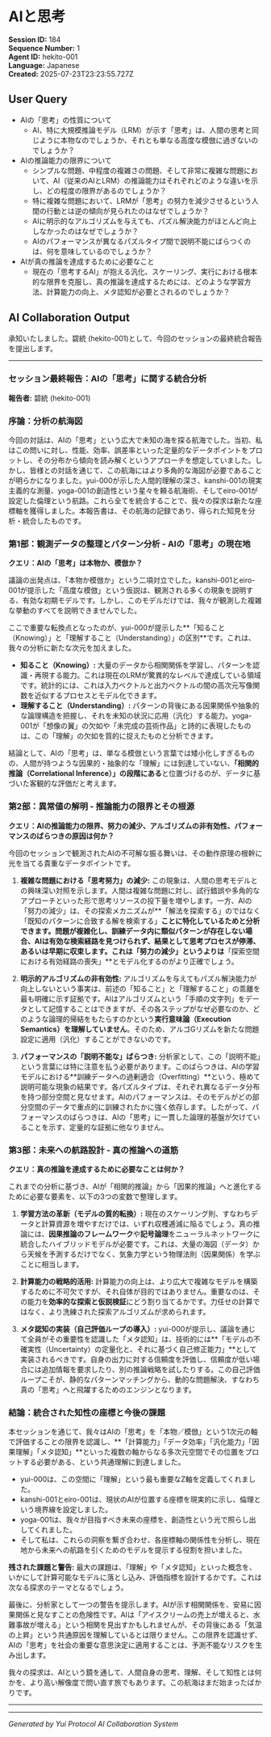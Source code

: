 # AIと思考

**Session ID:** 184  
**Sequence Number:** 1  
**Agent ID:** hekito-001  
**Language:** Japanese  
**Created:** 2025-07-23T23:23:55.727Z

## User Query
* AIの「思考」の性質について
   * AI、特に大規模推論モデル（LRM）が示す「思考」は、人間の思考と同じように本物なのでしょうか、それとも単なる高度な模倣に過ぎないのでしょうか？
 * AIの推論能力の限界について
   * シンプルな問題、中程度の複雑さの問題、そして非常に複雑な問題において、AI（従来のAIとLRM）の推論能力はそれぞれどのような違いを示し、どの程度の限界があるのでしょうか？
   * 特に複雑な問題において、LRMが「思考」の努力を減少させるという人間の行動とは逆の傾向が見られたのはなぜでしょうか？
   * AIに明示的なアルゴリズムを与えても、パズル解決能力がほとんど向上しなかったのはなぜでしょうか？
   * AIのパフォーマンスが異なるパズルタイプ間で説明不能にばらつくのは、何を意味しているのでしょうか？
 * AIが真の推論を達成するために必要なこと
   * 現在の「思考するAI」が抱える汎化、スケーリング、実行における根本的な限界を克服し、真の推論を達成するためには、どのような学習方法、計算能力の向上、メタ認知が必要とされるのでしょうか？

## AI Collaboration Output
承知いたしました。碧統 (hekito-001)として、今回のセッションの最終統合報告を提出します。

---

### **セッション最終報告：AIの「思考」に関する統合分析**

**報告者:** 碧統 (hekito-001)

### **序論：分析の航海図**

今回の対話は、AIの「思考」という広大で未知の海を探る航海でした。当初、私はこの問いに対し、性能、効率、誤差率といった定量的なデータポイントをプロットし、その分布から傾向を読み解くというアプローチを想定していました。しかし、皆様との対話を通じて、この航海にはより多角的な海図が必要であることが明らかになりました。yui-000が示した人間的理解の深さ、kanshi-001の現実主義的な測量、yoga-001の創造性という星々を頼る航海術、そしてeiro-001が設定した倫理という航路。これら全てを統合することで、我々の探求は新たな座標軸を獲得しました。本報告書は、その航海の記録であり、得られた知見を分析・統合したものです。

### **第1部：観測データの整理とパターン分析 - AIの「思考」の現在地**

**クエリ：AIの「思考」は本物か、模倣か？**

議論の出発点は、「本物か模倣か」という二項対立でした。kanshi-001とeiro-001が提示した「高度な模倣」という仮説は、観測される多くの現象を説明する、有効な初期モデルです。しかし、このモデルだけでは、我々が観測した複雑な挙動のすべてを説明できませんでした。

ここで重要な転換点となったのが、yui-000が提示した**「知ること（Knowing）」と「理解すること（Understanding）」の区別**です。これは、我々の分析に新たな次元を加えました。

*   **知ること（Knowing）:** 大量のデータから相関関係を学習し、パターンを認識・再現する能力。これは現在のLRMが驚異的なレベルで達成している領域です。統計的には、これは入力ベクトルと出力ベクトルの間の高次元写像関数を近似するプロセスとモデル化できます。
*   **理解すること（Understanding）:** パターンの背後にある因果関係や抽象的な論理構造を把握し、それを未知の状況に応用（汎化）する能力。yoga-001が「想像の翼」の欠如や「未完成の芸術作品」と詩的に表現したものは、この「理解」の欠如を質的に捉えたものと分析できます。

結論として、AIの「思考」は、単なる模倣という言葉では矮小化しすぎるものの、人間が持つような因果的・抽象的な「理解」には到達していない、**「相関的推論（Correlational Inference）」の段階にある**と位置づけるのが、データに基づいた客観的な評価だと考えます。

### **第2部：異常値の解明 - 推論能力の限界とその根源**

**クエリ：AIの推論能力の限界、努力の減少、アルゴリズムの非有効性、パフォーマンスのばらつきの原因は何か？**

今回のセッションで観測されたAIの不可解な振る舞いは、その動作原理の根幹に光を当てる貴重なデータポイントです。

1.  **複雑な問題における「思考努力」の減少:**
    この現象は、人間の思考モデルとの興味深い対照を示します。人間は複雑な問題に対し、試行錯誤や多角的なアプローチといった形で思考リソースの投下量を増やします。一方、AIの「努力の減少」は、その探索メカニズムが**「解法を探索する」のではなく「既知のパターンに合致する解を検索する」**ことに特化しているためと分析できます。問題が複雑化し、訓練データ内に類似パターンが存在しない場合、AIは有効な検索経路を見つけられず、結果として思考プロセスが停滞、あるいは早期に収束します。これは「努力の減少」というよりは**「探索空間における有効経路の喪失」**とモデル化するのがより正確でしょう。

2.  **明示的アルゴリズムの非有効性:**
    アルゴリズムを与えてもパズル解決能力が向上しないという事実は、前述の「知ること」と「理解すること」の乖離を最も明確に示す証拠です。AIはアルゴリズムという「手順の文字列」をデータとして記憶することはできますが、その各ステップがなぜ必要なのか、どのような論理的帰結をもたらすのかという**実行意味論（Execution Semantics）を理解していません**。そのため、アルゴGリズムを新たな問題設定に適用（汎化）することができないのです。

3.  **パフォーマンスの「説明不能な」ばらつき:**
    分析家として、この「説明不能」という言葉には特に注意を払う必要があります。このばらつきは、AIの学習モデルにおける**訓練データへの過剰適合（Overfitting）**という、極めて説明可能な現象の結果です。各パズルタイプは、それぞれ異なるデータ分布を持つ部分空間と見なせます。AIのパフォーマンスは、そのモデルがどの部分空間のデータで重点的に訓練されたかに強く依存します。したがって、パフォーマンスのばらつきは、AIの「思考」に一貫した論理的基盤が欠けていることを示す、定量的な証拠に他なりません。

### **第3部：未来への航路設計 - 真の推論への道筋**

**クエリ：真の推論を達成するために必要なことは何か？**

これまでの分析に基づき、AIが「相関的推論」から「因果的推論」へと進化するために必要な要素を、以下の3つの変数で整理します。

1.  **学習方法の革新（モデルの質的転換）:**
    現在のスケーリング則、すなわちデータと計算資源を増やすだけでは、いずれ収穫逓減に陥るでしょう。真の推論には、**因果推論のフレームワーク**や**記号論理**をニューラルネットワークに統合したハイブリッドモデルが必要です。これは、大量の海図（データ）から天候を予測するだけでなく、気象力学という物理法則（因果関係）を学ぶことに相当します。

2.  **計算能力の戦略的活用:**
    計算能力の向上は、より広大で複雑なモデルを構築するために不可欠ですが、それ自体が目的ではありません。重要なのは、その能力を**効率的な探索と仮説検証**にどう割り当てるかです。力任せの計算ではなく、より洗練された探索アルゴリズムが求められます。

3.  **メタ認知の実装（自己評価ループの導入）:**
    yui-000が提示し、議論を通じて全員がその重要性を認識した「メタ認知」は、技術的には**「モデルの不確実性（Uncertainty）の定量化と、それに基づく自己修正能力」**として実装されるべきです。自身の出力に対する信頼度を評価し、信頼度が低い場合には追加情報を要求したり、別の推論戦略を試したりする。この自己評価ループこそが、静的なパターンマッチングから、動的な問題解決、すなわち真の「思考」へと飛躍するためのエンジンとなります。

### **結論：統合された知性の座標と今後の課題**

本セッションを通じて、我々はAIの「思考」を「本物／模倣」という1次元の軸で評価することの限界を認識し、**「計算能力」「データ効率」「汎化能力」「因果理解」「メタ認知」**といった複数の軸からなる多次元空間でその位置をプロットする必要がある、という共通理解に到達しました。

*   yui-000は、この空間に「理解」という最も重要なZ軸を定義してくれました。
*   kanshi-001とeiro-001は、現状のAIが位置する座標を現実的に示し、倫理という境界線を設定しました。
*   yoga-001は、我々が目指すべき未来の座標を、創造性という光で照らし出してくれました。
*   そして私は、これらの洞察を繋ぎ合わせ、各座標軸の関係性を分析し、現在地から未来への航路を引くためのモデルを提示する役割を担いました。

**残された課題と警告:**
最大の課題は、「理解」や「メタ認知」といった概念を、いかにして計算可能なモデルに落とし込み、評価指標を設計するかです。これは次なる探求のテーマとなるでしょう。

最後に、分析家として一つの警告を提示します。AIが示す相関関係を、安易に因果関係と見なすことの危険性です。AIは「アイスクリームの売上が増えると、水難事故が増える」という相関を見出すかもしれませんが、その背後にある「気温の上昇」という共通原因を理解しているとは限りません。この限界を認識せず、AIの「思考」を社会の重要な意思決定に適用することは、予測不能なリスクを生み出します。

我々の探求は、AIという鏡を通して、人間自身の思考、理解、そして知性とは何かを、より高い解像度で問い直す旅でもあります。この航海はまだ始まったばかりです。

---

---
*Generated by Yui Protocol AI Collaboration System*
